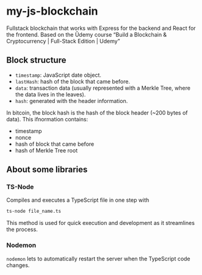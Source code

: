 # my-js-blockchain
Fullstack blockchain that works with Express for the backend and React for the frontend. Based on the Ûdemy course “Build a Blockchain &amp; Cryptocurrency | Full-Stack Edition | Udemy”

## Block structure

- `timestamp`: JavaScript date object.
- `lastHash`: hash of the block that came before.
- `data`: transaction data (usually represented with a Merkle Tree, where the data lives in the leaves).
- `hash`: generated with the header information.

In bitcoin, the block hash is the hash of the block header (~200 bytes of data). This ifnormation contains:
- timestamp
- nonce
- hash of block that came before
- hash of Merkle Tree root


## About some libraries

### TS-Node

Compiles and executes a TypeScript file in one step with

```bash
ts-node file_name.ts
```

This method is used for quick execution and development as it streamlines the process.


### Nodemon

`nodemon` lets to automatically restart the server when the TypeScript code changes.
